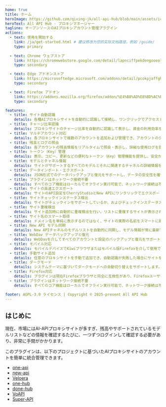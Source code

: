 ```yaml
---
home: true
title: ホーム
heroImage: https://github.com/qixing-jk/all-api-hub/blob/main/assets/icon.png?raw=true
heroText: All API Hub - プロキシマネージャー
tagline: オープンソースのAIプロキシアカウント管理プラグイン
actions:
  - text: 使用を開始する
    link: /ja/get-started.html # 建议修改为您的实际文档路径，例如 /guide/
    type: primary
    
  - text: Chrome ウェブストア
    link: https://chromewebstore.google.com/detail/lapnciffpekdengooeolaienkeoilfeo
    type: secondary

  - text: Edge アドオンストア
    link: https://microsoftedge.microsoft.com/addons/detail/pcokpjaffghgipcgjhapgdpeddlhblaa
    type: secondary

  - text: Firefox アドオン
    link: https://addons.mozilla.org/firefox/addon/%E4%B8%AD%E8%BD%AC%E7%AB%99%E7%AE%A1%E7%90%86%E5%99%A8-all-api-hub
    type: secondary

features:
  - title: サイト自動認識
    details: 各種AIプロキシサイトを自動的に認識して接続し、ワンクリックでアクセストークン（Token）を作成・追加することで、初期設定プロセスを簡素化します。
  - title: チャージ比率認識
    details: プロキシサイトのチャージ比率を自動的に認識して表示し、資金の利用効率を明確に評価し、最大化するのに役立ちます。
  - title: マルチアカウント対応
    details: 各プロキシサイトで複数のアカウントを追加および管理でき、アカウントのグループ化と切り替えをサポートし、複数のアカウントの使用と分離のニーズを簡単に満たします。
  - title: 残高とログの照会
    details: 各アカウントの残高情報をリアルタイムで照会・表示し、詳細な使用ログを提供することで、消費状況を完全に把握できます。
  - title: トークン（Key）管理
    details: 表示、コピー、更新などの便利なトークン（Key）管理機能を提供し、安全かつ効率的な操作を保証します。
  - title: モデルとチャネル情報
    details: サイトがサポートするすべてのモデルとそれに関連するチャネルの詳細情報を明確に表示し、最適なモデル選択を支援します。
  - title: データインポート・エクスポート
    details: JSON形式でのデータバックアップと復元をサポートし、データの安全性を確保します。
  - title: プラグインはネットワーク接続不要
    details: すべてのコア機能はローカルでオフライン実行可能で、ネットワーク接続は不要です。これにより、データプライバシーを効果的に保護し、使用の安定性を保証します。
  - title: サイトの高速エクスポート
    details: サイトのAPI設定をCherryStudioとNew APIにワンクリックでエクスポートでき、APIの使用プロセスを簡素化します。
  - title: サイトチェックインステータス検出
    details: サイトがチェックインをサポートしているか、およびチェックインステータスを検出できます。
  - title: サイト重複検出
    details: サイト追加時に自動的に重複検出を行い、リストに重複するサイトが表示されるのを防ぎ、データをきれいに保ちます。
  - title: サイト名のスマート取得
    details: ドメイン名を単純に表示するのではなく、サイトの実際の名前をスマートに識別して取得できるため、可読性が向上します。
  - title: New API モデル同期
    details: New APIチャネルのモデルリストを自動的に同期し、モデル情報が常に最新であることを保証します。
  - title: WebDav データバックアップと復元
    details: WebDavを介してすべてのアカウントと設定のバックアップと復元をサポートし、データの安全性を確保し、デバイス間での同期を実現します。
  - title: モバイル対応
    details: モバイルデバイスでKiwiブラウザまたはモバイル版Firefoxを介して使用でき、完全な機能体験を提供します。
  - title: 手動サイト追加
    details: 任意のプロキシサイトを手動で追加でき、自動認識が失敗した場合にサイトを追加できない問題を解決し、柔軟性を高めます。
  - title: ダークモード
    details: システムテーマに基づいてダークモードへの自動切り替えをサポートします。
  - title: Firefox対応
    details: プラグインは現在Firefoxブラウザと完全に互換性があり、Firefoxユーザーにシームレスな使用体験を提供します。
  - title: プラグインはネットワーク接続不要
    details: すべてのコア機能はローカルでオフライン実行可能で、ネットワーク接続は不要です。これにより、データプライバシーを効果的に保護し、使用の安定性を保証します。

footer: AGPL-3.0 ライセンス | Copyright © 2025-present All API Hub
---
```


## はじめに

現在、市場にはAI-APIプロキシサイトが多すぎ、残高やサポートされているモデルリストなどの情報を確認するたびに、一つずつログインして確認する必要があり、非常に手間がかかります。

このプラグインは、以下のプロジェクトに基づいたAIプロキシサイトのアカウントを簡単に統合管理できます。

- [one-api](https://github.com/songquanpeng/one-api)
- [new-api](https://github.com/QuantumNous/new-api)
- [Veloera](https://github.com/Veloera/Veloera)
- [one-hub](https://github.com/MartialBE/one-hub)
- [done-hub](https://github.com/deanxv/done-hub)
- [VoAPI](https://github.com/VoAPI/VoAPI)
- [Super-API](https://github.com/SuperAI-Api/Super-API)